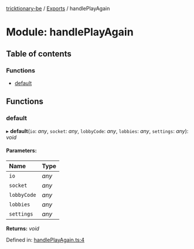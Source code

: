 [tricktionary-be](../README.md) / [Exports](../modules.md) / handlePlayAgain

# Module: handlePlayAgain

## Table of contents

### Functions

- [default](handleplayagain.md#default)

## Functions

### default

▸ **default**(`io`: *any*, `socket`: *any*, `lobbyCode`: *any*, `lobbies`: *any*, `settings`: *any*): *void*

#### Parameters:

Name | Type |
:------ | :------ |
`io` | *any* |
`socket` | *any* |
`lobbyCode` | *any* |
`lobbies` | *any* |
`settings` | *any* |

**Returns:** *void*

Defined in: [handlePlayAgain.ts:4](https://github.com/story-squad/tricktionary-be/blob/3b25fed3/src/sockets/handlePlayAgain.ts#L4)
